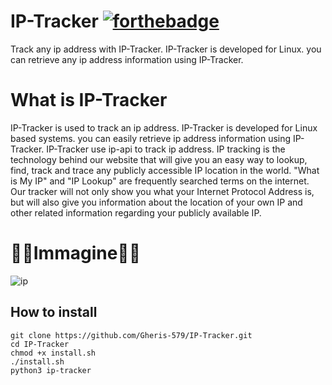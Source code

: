 # IP-Tracker  [![forthebadge](https://forthebadge.com/images/badges/made-with-python.svg)](https://forthebadge.com)
Track any ip address with IP-Tracker. IP-Tracker is developed for Linux. you can retrieve any ip address information using IP-Tracker.

# What is IP-Tracker

IP-Tracker is used to track an ip address. IP-Tracker is developed for Linux based systems. you can easily retrieve ip address information using IP-Tracker. IP-Tracker use ip-api to track ip address. IP tracking is the technology behind our website that will give you an easy way to lookup, find, track and trace any publicly accessible IP location in the world. "What is My IP" and "IP Lookup" are frequently searched terms on the internet. Our tracker will not only show you what your Internet Protocol Address is, but will also give you information about the location of your own IP and other related information regarding your publicly available IP.


# 👨‍💻Immagine👩‍💻

![ip](https://user-images.githubusercontent.com/103877241/212124173-3165824a-e25e-4f56-b6c8-ae0aa8433242.png)

<h2>How to install</h2>

```
git clone https://github.com/Gheris-579/IP-Tracker.git
cd IP-Tracker
chmod +x install.sh
./install.sh
python3 ip-tracker
```
